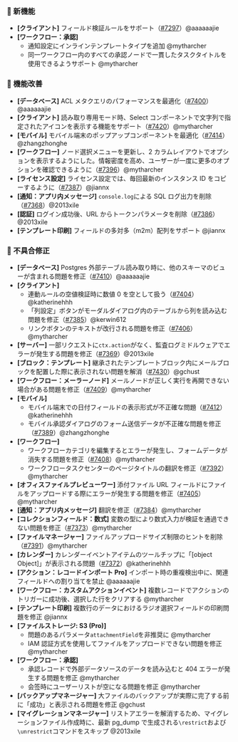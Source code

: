 ### 🎉 新機能

* **[クライアント]** フィールド検証ルールをサポート（[#7297](https://github.com/nocobase/nocobase/pull/7297)）@aaaaaajie
* **[ワークフロー：承認]**
  * 通知設定にインラインテンプレートタイプを追加 @mytharcher
  * 同一ワークフロー内のすべての承認ノードで一貫したタスクタイトルを使用できるようサポート @mytharcher

### 🚀 機能改善

* **[データベース]** ACL メタクエリのパフォーマンスを最適化（[#7400](https://github.com/nocobase/nocobase/pull/7400)）@aaaaaajie
* **[クライアント]** 読み取り専用モード時、Select コンポーネントで文字列で指定されたアイコンを表示する機能をサポート（[#7420](https://github.com/nocobase/nocobase/pull/7420)）@mytharcher
* **[モバイル]** モバイル端末のポップアップコンポーネントを最適化（[#7414](https://github.com/nocobase/nocobase/pull/7414)）@zhangzhonghe
* **[ワークフロー]** ノード選択メニューを更新し、2 カラムレイアウトでオプションを表示するようにした。情報密度を高め、ユーザーが一度に更多のオプションを確認できるように（[#7396](https://github.com/nocobase/nocobase/pull/7396)）@mytharcher
* **[ライセンス設定]** ライセンス設定では、毎回最新のインスタンス ID をコピーするように（[#7387](https://github.com/nocobase/nocobase/pull/7387)）@jiannx
* **[通知：アプリ内メッセージ]** `console.log`による SQL ログ出力を削除（[#7368](https://github.com/nocobase/nocobase/pull/7368)）@2013xile
* **[認証]** ログイン成功後、URL からトークンパラメータを削除（[#7386](https://github.com/nocobase/nocobase/pull/7386)）@2013xile
* **[テンプレート印刷]** フィールドの多対多（m2m）配列をサポート @jiannx

### 🐛 不具合修正

* **[データベース]** Postgres 外部テーブル読み取り時に、他のスキーマのビューが含まれる問題を修正（[#7410](https://github.com/nocobase/nocobase/pull/7410)）@aaaaaajie
* **[クライアント]**
  * 連動ルールの空値検証時に数値 0 を空として扱う（[#7404](https://github.com/nocobase/nocobase/pull/7404)）@katherinehhh
  * 「列設定」ボタンがモーダルダイアログ内のテーブルから列を読み込む問題を修正（[#7385](https://github.com/nocobase/nocobase/pull/7385)）@kerwin612
  * リンクボタンのテキストが改行される問題を修正（[#7406](https://github.com/nocobase/nocobase/pull/7406)）@mytharcher
* **[サーバー]** 一部リクエストに`ctx.action`がなく、監査ログミドルウェアでエラーが発生する問題を修正（[#7369](https://github.com/nocobase/nocobase/pull/7369)）@2013xile
* **[ブロック：テンプレート]** 継承されたテンプレートブロック内にメールブロックを配置した際に表示されない問題を解消（[#7430](https://github.com/nocobase/nocobase/pull/7430)）@gchust
* **[ワークフロー：メーラーノード]** メールノードが正しく実行を再開できない場合がある問題を修正（[#7409](https://github.com/nocobase/nocobase/pull/7409)）@mytharcher
* **[モバイル]**
  * モバイル端末での日付フィールドの表示形式が不正確な問題（[#7412](https://github.com/nocobase/nocobase/pull/7412)）@katherinehhh
  * モバイル承認ダイアログのフォーム送信データが不正確な問題を修正（[#7389](https://github.com/nocobase/nocobase/pull/7389)）@zhangzhonghe
* **[ワークフロー]**
  * ワークフローカテゴリを編集するとエラーが発生し、フォームデータが消失する問題を修正（[#7408](https://github.com/nocobase/nocobase/pull/7408)）@mytharcher
  * ワークフロータスクセンターのページタイトルの翻訳を修正（[#7392](https://github.com/nocobase/nocobase/pull/7392)）@mytharcher
* **[オフィスファイルプレビューワー]** 添付ファイル URL フィールドにファイルをアップロードする際にエラーが発生する問題を修正（[#7405](https://github.com/nocobase/nocobase/pull/7405)）@mytharcher
* **[通知：アプリ内メッセージ]** 翻訳を修正（[#7384](https://github.com/nocobase/nocobase/pull/7384)）@mytharcher
* **[コレクションフィールド：数式]** 変数の型により数式入力が検証を通過できない問題を修正（[#7373](https://github.com/nocobase/nocobase/pull/7373)）@mytharcher
* **[ファイルマネージャー]** ファイルアップロードサイズ制限のヒントを削除（[#7391](https://github.com/nocobase/nocobase/pull/7391)）@mytharcher
* **[カレンダー]** カレンダーイベントアイテムのツールチップに「[object Object]」が表示される問題（[#7372](https://github.com/nocobase/nocobase/pull/7372)）@katherinehhh
* **[アクション：レコードインポート Pro]** インポート時の重複検出中に、関連フィールドへの割り当てを禁止 @aaaaaajie
* **[ワークフロー：カスタムアクションイベント]** 複数レコードでアクションのトリガーに成功後、選択した行をクリアする @mytharcher
* **[テンプレート印刷]** 複数行のデータにおけるラジオ選択フィールドの印刷問題を修正 @jiannx
* **[ファイルストレージ: S3 (Pro)]**
  * 問題のあるパラメータ`attachmentField`を非推奨に @mytharcher
  * IAM 認証方式を使用してファイルをアップロードできない問題を修正 @mytharcher
* **[ワークフロー：承認]**
  * 承認レコードで外部データソースのデータを読み込むと 404 エラーが発生する問題を修正 @mytharcher
  * 会签時にユーザーリストが空になる問題を修正 @mytharcher
* **[バックアップマネージャー]** 大ファイルのバックアップが実際に完了する前に「成功」と表示される問題を修正 @gchust
* **[マイグレーションマネージャー]** リストアエラーを解消するため、マイグレーションファイル作成時に、最新 pg\_dump で生成される`\restrict`および`\unrestrict`コマンドをスキップ @2013xile
